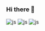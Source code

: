 ### Hi there 👋

<!--
**welcomeglory/welcomeglory** is a ✨ _special_ ✨ repository because its `README.md` (this file) appears on your GitHub profile.

Here are some ideas to get you started:

- 🔭 I’m currently working on ...
- 🌱 I’m currently learning ...
- 👯 I’m looking to collaborate on ...
- 🤔 I’m looking for help with ...
- 💬 Ask me about ...
- 📫 How to reach me: ...
- 😄 Pronouns: ...
- ⚡ Fun fact: ...
-->
![js](https://img.shields.io/badge/Java-F7DF1E?style=for-the-badge&logo=JavaScript&logoColor=white)
![js](https://img.shields.io/badge/Mysql-F7DF1E?style=for-the-badge&logo=JavaScript&logoColor=white)
![js](https://img.shields.io/badge/Oracle-F7DF1E?style=for-the-badge&logo=JavaScript&logoColor=white)







